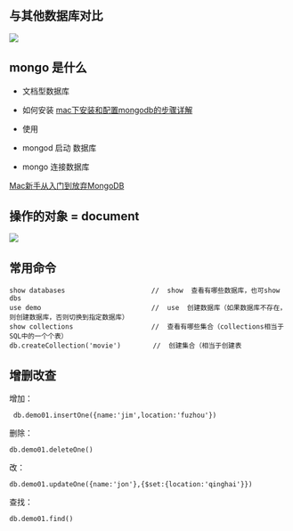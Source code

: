 ## 与其他数据库对比
![](https://images2017.cnblogs.com/blog/1108319/201712/1108319-20171219230026490-756534167.jpg)


## mongo 是什么
- 文档型数据库

- 如何安装
[mac下安装和配置mongodb的步骤详解](http://www.jb51.net/article/119781.htm)

- 使用
- mongod 启动 数据库
- mongo 连接数据库


[Mac新手从入门到放弃MongoDB](https://www.cnblogs.com/lewiscutey/p/8052968.html)

## 操作的对象 = document
![](https://docs.mongodb.com/manual/_images/crud-annotated-mongodb-insertOne.bakedsvg.svg)






## 常用命令

```
show databases    　　　　　　　　　　 //  show  查看有哪些数据库，也可show dbs
use demo           　　　　　　　　　　//  use  创建数据库（如果数据库不存在，则创建数据库，否则切换到指定数据库）
show collections   　　　　　　　　　　//  查看有哪些集合（collections相当于SQL中的一个个表）
db.createCollection('movie')        //  创建集合（相当于创建表

```
## 增删改查

增加：
```
 db.demo01.insertOne({name:'jim',location:'fuzhou'})
```
删除：
```
db.demo01.deleteOne()
```
改：
```
db.demo01.updateOne({name:'jon'},{$set:{location:'qinghai'}})
```


查找：
```
db.demo01.find()
```
